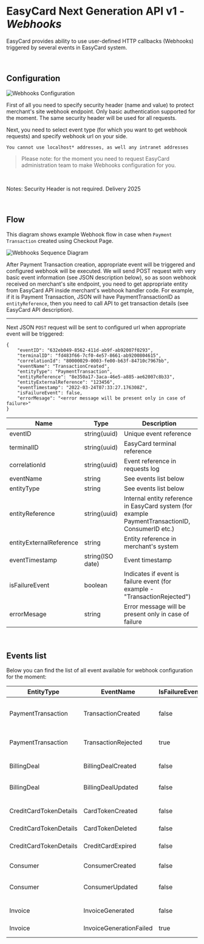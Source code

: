 EasyCard Next Generation API v1 - _Webhooks_
=================================================================

EasyCard provides ability to use user-defined HTTP callbacks (Webhooks) triggered by several events in EasyCard system.

<br/>

Configuration
-----------------------------------------------------------------
![Webhooks Configuration](images/WebhooksConfiguration.PNG) 

First of all you need to specify security header (name and value) to protect merchant's site webhook endpoint. Only basic authentication supported for the moment. The same security header will be used for all requests.

Next, you need to select event type (for which you want to get webhook requests) and specify webhook url on your side.


```
You cannot use localhost* addresses, as well any intranet addresses
```

> Please note: for the moment you need to request EasyCard administration team to make Webhooks configuration for you.

<br/>

Notes: Security Header is  not required. Delivery 2025

<br/>

Flow
-----------------------------------------------------------------

<!-- ![Webhooks Sequence Diagram](http://www.plantuml.com/plantuml/proxy?cache=no&src=https://github.com/HaddasEC/ECNG/raw/main/images/WebhooksSequenceDiagram.iuml) -->

This diagram shows example Webhook flow in case when `Payment Transaction` created using Checkout Page.

![Webhooks Sequence Diagram](images/WebhooksSequenceDiagram.svg) 

After Payment Transaction creation, appropriate event will be triggered and configured webhook will be executed. We will send POST request with very basic event information (see JSON description below), so as soon webhook received on merchant's site endpoint, you need to get appropriate entity from EasyCard API inside merchant's webhook handler code. For example, if it is Payment Transaction, JSON will have PaymentTransactionID as `entityReference`, then you need to call API to get transaction details (see EasyCard API description).


- - - - - - - - - - - - - - - - - - - - - - - - - - - - - - - - -

Next JSON `POST` request will be sent to configured url when appropriate event will be triggered:

```
{
    "eventID": "632eb049-8562-411d-ab9f-ab92007f0293",
    "terminalID": "fd483f66-7cf0-4e57-8661-ab9200804615",
    "correlationId": "80000029-0003-fe00-b63f-84710c7967bb",
    "eventName": "TransactionCreated",
    "entityType": "PaymentTransaction",
    "entityReference": "8e350a17-3aca-46e5-a885-ae62007c8b33",
    "entityExternalReference": "123456",
    "eventTimestamp": "2022-03-24T07:33:27.176308Z",
    "isFailureEvent": false,
    "errorMesage": "<error message will be present only in case of failure>"
}
```

|Name|Type|Description|
|---|---|---|
|eventID|string(uuid)|Unique event reference|
|terminalID|string(uuid)|EasyCard terminal reference|
|correlationId|string(uuid)|Event reference in requests log|
|eventName|string|See events list below|
|entityType|string|See events list below|
|entityReference|string(uuid)|Internal entity reference in EasyCard system (for example PaymentTransactionID, ConsumerID etc.)|
|entityExternalReference|string|Entity reference in merchant's system|
|eventTimestamp|string(ISO date)|Event timestamp|
|isFailureEvent|boolean|Indicates if event is failure event (for example - "TransactionRejected")|
|errorMesage|string|Error message will be present only in case of failure|


<br/>

Events list
-----------------------------------------------------------------

Below you can find the list of all event available for webhook configuration for the moment:

|EntityType|EventName|IsFailureEvent|Description|
|---|---|---|---|
|PaymentTransaction|TransactionCreated|false|Payment transaction successfully created|
|PaymentTransaction|TransactionRejected|true|Payment transaction creation failed|
|||||
|BillingDeal|BillingDealCreated|false|Billing schedule created|
|BillingDeal|BillingDealUpdated|false|Billing schedule updated (including activate/deactivate)|
|||||
|CreditCardTokenDetails|CardTokenCreated|false|Consumer saved credit card|
|CreditCardTokenDetails|CardTokenDeleted|false|Saved credit card removed|
|CreditCardTokenDetails|CreditCardExpired|false|Saved credit card expired|
|||||
|Consumer|ConsumerCreated|false|Consumer record created|
|Consumer|ConsumerUpdated|false|Consumer record updated (including activate/deactivate)|
|||||
|Invoice|InvoiceGenerated|false|Invoice generated in invoicing system|
|Invoice|InvoiceGenerationFailed|true|Invoice generation failed|




